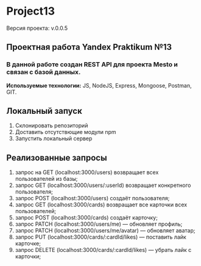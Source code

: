 # Project13

Версия проекта: v.0.0.5

## Проектная работа Yandex Praktikum №13

### В данной работе создан REST API для проекта Mesto и связан с базой данных.

__Используемые технологии:__ JS, NodeJS, Express, Mongoose, Postman, GIT.

## Локальный запуск
1. Склонировать репозиторий
2. Доставить отсутствющие модули npm
3. Запустить локальный сервер

## Реализованные запросы
1. запрос на GET (localhost:3000/users) возвращает всех пользователей из базы;
2. запрос GET (localhost:3000/users/:userId) возвращает конкретного пользователя;
3. запрос POST (localhost:3000/users) создаёт пользователя;
4. запрос GET (localhost:3000/cards) возвращает все карточки всех пользователей;
5. запрос POST (localhost:3000/cards) создаёт карточку;
6. запрос PATCH (localhost:3000/users/me) — обновляет профиль;
7. запрос PATCH (localhost:3000/users/me/avatar) — обновляет аватар;
8. запрос PUT (localhost:3000/cards/:cardId/likes) — поставить лайк карточке;
9. запрос DELETE (localhost:3000/cards/:cardId/likes) — убрать лайк с карточки;
